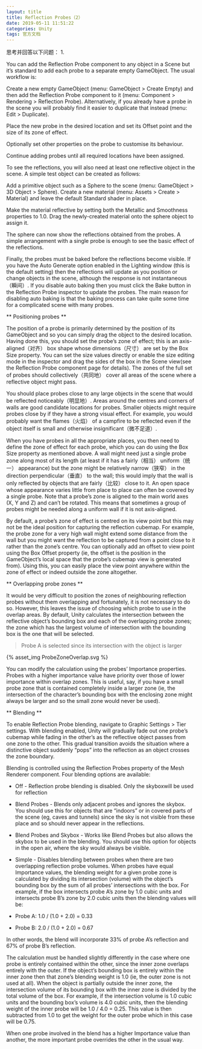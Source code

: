 ```yaml
---
layout: title
title: Reflection Probes（2）
date: 2019-05-11 11:51:22
categories: Unity
tags: 官方文档
---
```

思考并回答以下问题：
1.

<!--more-->

You can add the Reflection Probe component to any object in a Scene but it’s standard to add each probe to a separate empty GameObject. The usual workflow is:

Create a new empty GameObject (menu: GameObject > Create Empty) and then add the Reflection Probe component to it (menu: Component > Rendering > Reflection Probe). Alternatively, if you already have a probe in the scene you will probably find it easier to duplicate that instead (menu: Edit > Duplicate).

Place the new probe in the desired location and set its Offset point and the size of its zone of effect.

Optionally set other properties on the probe to customise its behaviour.

Continue adding probes until all required locations have been assigned.

To see the reflections, you will also need at least one reflective object in the scene. A simple test object can be created as follows:

Add a primitive object such as a Sphere to the scene (menu: GameObject > 3D Object > Sphere).
Create a new material (menu: Assets > Create > Material) and leave the default Standard shader in place.

Make the material reflective by setting both the Metallic and Smoothness properties to 1.0.
Drag the newly-created material onto the sphere object to assign it.

The sphere can now show the reflections obtained from the probes. A simple arrangement with a single probe is enough to see the basic effect of the reflections.

Finally, the probes must be baked before the reflections become visible. If you have the Auto Generate option enabled in the Lighting window (this is the default setting) then the reflections will update as you position or change objects in the scene, although the response is not instantaneous（瞬间）. If you disable auto baking then you must click the Bake button in the Reflection Probe inspector to update the probes. The main reason for disabling auto baking is that the baking process can take quite some time for a complicated scene with many probes.

** Positioning probes **

The position of a probe is primarily determined by the position of its GameObject and so you can simply drag the object to the desired location. Having done this, you should set the probe’s zone of effect; this is an axis-aligned（对齐） box shape whose dimensions（尺寸） are set by the Box Size property. You can set the size values directly or enable the size editing mode in the inspector and drag the sides of the box in the Scene view(see the Reflection Probe component page for details). The zones of the full set of probes should collectively（共同地）  cover all areas of the scene where a reflective object might pass.

You should place probes close to any large objects in the scene that would be reflected noticeably（明显地）. Areas around the centres and corners of walls are good candidate locations for probes. Smaller objects might require probes close by if they have a strong visual effect. For example, you would probably want the flames（火焰） of a campfire to be reflected even if the object itself is small and otherwise insignificant（微不足道）.

When you have probes in all the appropriate places, you then need to define the zone of effect for each probe, which you can do using the Box Size property as mentioned above. A wall might need just a single probe zone along most of its length (at least if it has a fairly（相当） uniform（统一） appearance) but the zone might be relatively narrow（狭窄） in the direction perpendicular（垂直） to the wall; this would imply that the wall is only reflected by objects that are fairly（比较） close to it. An open space whose appearance varies little from place to place can often be covered by a single probe. Note that a probe’s zone is aligned to the main world axes (X, Y and Z) and can’t be rotated. This means that sometimes a group of probes might be needed along a uniform wall if it is not axis-aligned.

By default, a probe’s zone of effect is centred on its view point but this may not be the ideal position for capturing the reflection cubemap. For example, the probe zone for a very high wall might extend some distance from the wall but you might want the reflection to be captured from a point close to it rather than the zone’s centre. You can optionally add an offset to view point using the Box Offset property (ie, the offset is the position in the GameObject’s local space that the probe’s cubemap view is generated from). Using this, you can easily place the view point anywhere within the zone of effect or indeed outside the zone altogether.

** Overlapping probe zones **

It would be very difficult to position the zones of neighbouring reflection probes without them overlapping and fortunately, it is not necessary to do so. However, this leaves the issue of choosing which probe to use in the overlap areas. By default, Unity calculates the intersection between the reflective object’s bounding box and each of the overlapping probe zones; the zone which has the largest volume of intersection with the bounding box is the one that will be selected.

> Probe A is selected since its intersection with the object is larger

{% asset_img ProbeZoneOverlap.svg  %}

You can modify the calculation using the probes’ Importance properties. Probes with a higher importance value have priority over those of lower importance within overlap zones. This is useful, say, if you have a small probe zone that is contained completely inside a larger zone (ie, the intersection of the character’s bounding box with the enclosing zone might always be larger and so the small zone would never be used).

** Blending **

To enable Reflection Probe blending, navigate to Graphic Settings > Tier settings. With blending enabled, Unity will gradually fade out one probe’s cubemap while fading in the other’s as the reflective object passes from one zone to the other. This gradual transition avoids the situation where a distinctive object suddenly “pops” into the reflection as an object crosses the zone boundary.

Blending is controlled using the Reflection Probes property of the Mesh Renderer component. Four blending options are available:

* Off - Reflection probe blending is disabled. Only the skyboxwill be used for reflection
* Blend Probes - Blends only adjacent probes and ignores the skybox. You should use this for objects that are “indoors” or in covered parts of the scene (eg, caves and tunnels) since the sky is not visible from these place and so should never appear in the reflections.
* Blend Probes and Skybox - Works like Blend Probes but also allows the skybox to be used in the blending. You should use this option for objects in the open air, where the sky would always be visible.
* Simple - Disables blending between probes when there are two overlapping reflection probe volumes.
When probes have equal Importance values, the blending weight for a given probe zone is calculated by dividing its intersection (volume) with the object’s bounding box by the sum of all probes’ intersections with the box. For example, if the box intersects probe A’s zone by 1.0 cubic units and intersects probe B’s zone by 2.0 cubic units then the blending values will be:

* Probe A: 1.0 / (1.0 + 2.0) = 0.33
* Probe B: 2.0 / (1.0 + 2.0) = 0.67

In other words, the blend will incorporate 33% of probe A’s reflection and 67% of probe B’s reflection.

The calculation must be handled slightly differently in the case where one probe is entirely contained within the other, since the inner zone overlaps entirely with the outer. If the object’s bounding box is entirely within the inner zone then that zone’s blending weight is 1.0 (ie, the outer zone is not used at all). When the object is partially outside the inner zone, the intersection volume of its bounding box with the inner zone is divided by the total volume of the box. For example, if the intersection volume is 1.0 cubic units and the bounding box’s volume is 4.0 cubic units, then the blending weight of the inner probe will be 1.0 / 4.0 = 0.25. This value is then subtracted from 1.0 to get the weight for the outer probe which in this case will be 0.75.

When one probe involved in the blend has a higher Importance value than another, the more important probe overrides the other in the usual way. 